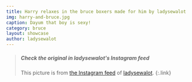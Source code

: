 ```yaml
---
title: Harry relaxes in the bruce boxers made for him by ladysewalot
img: harry-and-bruce.jpg
caption: Dayum that boy is sexy!
category: bruce
layout: showcase
author: ladysewalot
---
```


> <h5>Check the original in ladysewalot's Instagram feed</h5>
>
> This picture is from [the Instagram feed](https://www.instagram.com/p/BHKdxGgh0y0/)  of [ladysewalot](http://ladysewalot.blogspot.com/).
{:.link}
